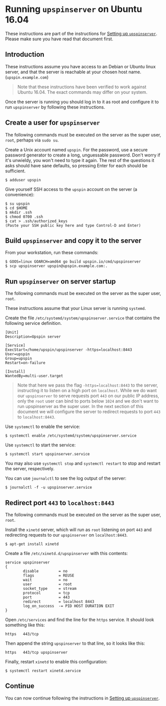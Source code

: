 # Running `upspinserver` on Ubuntu 16.04

These instructions are part of the instructions for
[Setting up `upspinserver`](/doc/server_setup.md).
Please make sure you have read that document first.

## Introduction

These instructions assume you have access to an Debian or Ubuntu linux
server, and that the server is reachable at your chosen host name.
(`upspin.example.com`)

> Note that these instructions have been verified to work against Ubuntu 16.04.
> The exact commands may differ on your system.

Once the server is running you should log in to it as root and configure it to
run `upspinserver` by following these instructions.

## Create a user for `upspinserver`

The following commands must be executed on the server as the super user, `root`,
perhaps via `sudo su`.

Create a Unix account named `upspin`.
For the password, use a secure password generator to create a long, unguessable
password.
Don't worry if it's unwieldy, you won't need to type it again.
The rest of the questions it asks should have sane defaults, so pressing
Enter for each should be sufficient.

```
$ adduser upspin
```

Give yourself SSH access to the `upspin` account on the server (a convenience):

```
$ su upspin
$ cd $HOME
$ mkdir .ssh
$ chmod 0700 .ssh
$ cat > .ssh/authorized_keys
(Paste your SSH public key here and type Control-D and Enter)
```

## Build `upspinserver` and copy it to the server

From your workstation, run these commands:

```
$ GOOS=linux GOARCH=amd64 go build upspin.io/cmd/upspinserver
$ scp upspinserver upspin@upspin.example.com:.
```

## Run `upspinserver` on server startup

The following commands must be executed on the server as the super user, `root`.

These instructions assume that your Linux server is running `systemd`.

Create the file `/etc/systemd/system/upspinserver.service` that contains
the following service definition.

```
[Unit]
Description=Upspin server

[Service]
ExecStart=/home/upspin/upspinserver -https=localhost:8443
User=upspin
Group=upspin
Restart=on-failure

[Install]
WantedBy=multi-user.target
```

> Note that here we pass the flag `-https=localhost:8443` to the server,
> instructing it to listen on a high port on `localhost`.
> While we do want our `upspinserver` to serve requests port `443` on our
> public IP address, only the `root` user can bind to ports below `1024` and we
> don't want to run upspinserver as the super user.
> In the next section of this document we will configure the server to redirect
> requests to port `443` to `localhost:8443`.

Use `systemctl` to enable the service:

```
$ systemctl enable /etc/systemd/system/upspinserver.service
```

Use `systemctl` to start the service:

```
$ systemctl start upspinserver.service
```

You may also use `systemctl stop` and `systemctl restart` to
stop and restart the server, respectively.

You can use `journalctl` to see the log output of the server:

```
$ journalctl -f -u upspinserver.service

```

## Redirect port `443` to `localhost:8443`

The following commands must be executed on the server as the super user, `root`.

Install the `xinetd` server, which will run as `root` listening on port `443`
and redirecting requests to our `upspinserver` on `localhost:8443`.

```
$ apt-get install xinetd
```

Create a file `/etc/xinetd.d/upspinserver` with this contents:

```
service upspinserver
{
        disable         = no
        flags           = REUSE
        wait            = no
        user            = root
        socket_type     = stream
        protocol        = tcp
        port            = 443
        redirect        = localhost 8443
        log_on_success  -= PID HOST DURATION EXIT
}
```

Open `/etc/services` and find the line for the `https` service.
It should look something like this:

```
https	443/tcp
```

Then append the string `upspinserver` to that line, so it looks like this:

```
https	443/tcp	upspinserver
```

Finally, restart `xinetd` to enable this configuration:

```
$ systemctl restart xinetd.service
```

## Continue

You can now continue following the instructions in
[Setting up `upspinserver`](/doc/server_setup.md).
